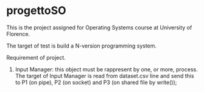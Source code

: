 # progettoSO
This is the project assigned for Operating Systems course at University of Florence.

The target of test is build a N-version programming system.

Requirement of project.

1) Input Manager: this object must be rappresent by one, or more, process. The target of Input Manager is read from dataset.csv line and send this to P1 (on pipe), P2 (on socket) and P3 (on shared file  by write());
